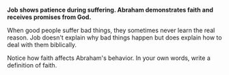 __Job shows patience during suffering. Abraham demonstrates faith and receives promises from God.__

When good people suffer bad things, they sometimes never learn the real reason. Job doesn't explain why bad things happen but does explain how to deal with them biblically.

Notice how faith affects Abraham's behavior. In your own words, write a definition of faith.